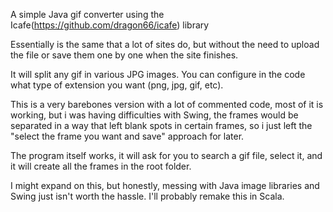 A simple Java gif converter using the Icafe(https://github.com/dragon66/icafe) library

Essentially is the same that a lot of sites do, but without the need to upload the file or save them one by one when the site finishes.

It will split any gif in various JPG images. You can configure in the code what type of extension you want (png, jpg, gif, etc).

This is a very barebones version with a lot of commented code, most of it is working, but i was having difficulties with Swing, the frames would be separated in a way that left blank spots in certain frames, so i just left the "select the frame you want and save" approach for later.

The program itself works, it will ask for you to search a gif file, select it, and it will create all the frames in the root folder. 

I might expand on this, but honestly, messing with Java image libraries and Swing just isn't worth the hassle. I'll probably remake this in Scala.




